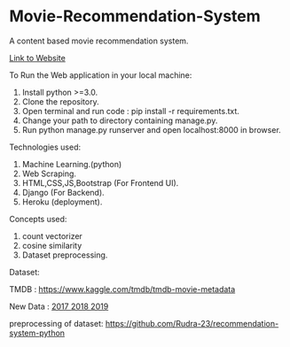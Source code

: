 # Movie-Recommendation-System

A content based movie recommendation system.

<a href="https://suggest-some-movies.herokuapp.com/">Link to Website</a>

To Run the Web application in your local machine:
1) Install python >=3.0.
2) Clone the repository.
3) Open terminal and run code : pip install -r requirements.txt.
4) Change your path to directory containing manage.py.
5) Run python manage.py runserver and open localhost:8000 in browser.

Technologies used:

1) Machine Learning.(python)
2) Web Scraping.
3) HTML,CSS,JS,Bootstrap (For Frontend UI).
4) Django (For Backend).
5) Heroku (deployment).

Concepts used:

1) count vectorizer
2) cosine similarity
3) Dataset preprocessing.


Dataset:

TMDB : https://www.kaggle.com/tmdb/tmdb-movie-metadata

New Data :
<a href="https://www.imdb.com/list/ls058982125/?sort=moviemeter,asc&st_dt=&mode=detail&page=1" > 2017 </a>
<a href="https://www.imdb.com/list/ls020941218/?sort=moviemeter,asc&st_dt=&mode=detail&page=1" > 2018 </a>
<a href="https://www.imdb.com/list/ls041286159/?sort=moviemeter,asc&st_dt=&mode=detail&page=1" > 2019 </a>


preprocessing of dataset:   https://github.com/Rudra-23/recommendation-system-python
